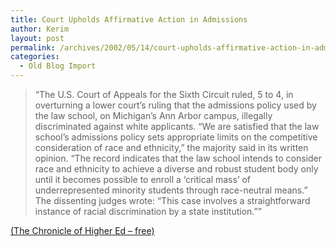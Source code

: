 ```yaml
---
title: Court Upholds Affirmative Action in Admissions
author: Kerim
layout: post
permalink: /archives/2002/05/14/court-upholds-affirmative-action-in-admissions/
categories:
  - Old Blog Import
---
```


>   &#8220;The U.S. Court of Appeals for the Sixth Circuit ruled, 5 to 4, in overturning a lower court&#8217;s ruling that the admissions policy used by the law school, on Michigan&#8217;s Ann Arbor campus, illegally discriminated against white applicants. &#8220;We are satisfied that the law school&#8217;s admissions policy sets appropriate limits on the competitive consideration of race and ethnicity,&#8221; the majority said in its written opinion. &#8220;The record indicates that the law school intends to consider race and ethnicity to achieve a diverse and robust student body only until it becomes possible to enroll a &#8216;critical mass&#8217; of underrepresented minority students through race-neutral means.&#8221; The dissenting judges wrote: &#8220;This case involves a straightforward instance of racial discrimination by a state institution.&#8221;&#8221;


<a href="http://chronicle.com/free/2002/05/2002051407n.htm" onclick="_gaq.push(['_trackEvent', 'outbound-article', 'http://chronicle.com/free/2002/05/2002051407n.htm', '(The Chronicle of Higher Ed &#8211; free)']);" >(The Chronicle of Higher Ed &#8211; free)</a>

